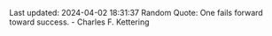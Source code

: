 Last updated: 2024-04-02 18:31:37
Random Quote: One fails forward toward success. - Charles F. Kettering